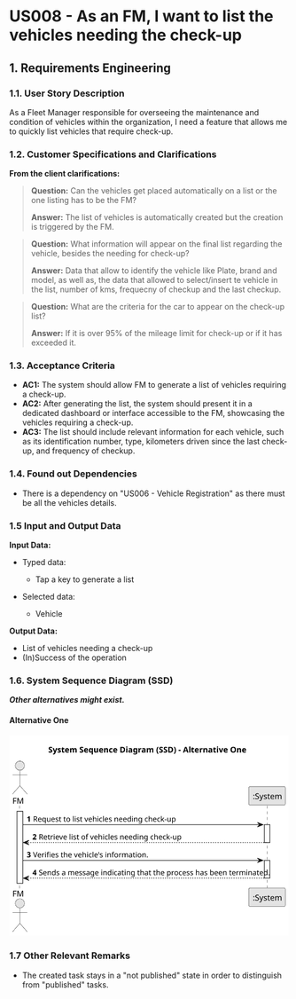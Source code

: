   # US008 - As an FM, I want to list the vehicles needing the check-up


## 1. Requirements Engineering

### 1.1. User Story Description

As a Fleet Manager responsible for overseeing the maintenance and condition of
vehicles within the organization, I need a feature that allows me to quickly list
vehicles that require check-up.

### 1.2. Customer Specifications and Clarifications

**From the client clarifications:**

> **Question:** Can the vehicles get placed automatically on a list or the one listing has to be the FM?
>
> **Answer:** The list of vehicles is automatically created but the creation is triggered by the FM.

> **Question:** What information will appear on the final list regarding the vehicle, besides the needing for check-up?
>
> **Answer:** Data that allow to identify the vehicle like Plate, brand and model, as well as, the data that allowed to select/insert te vehicle in the list, number of kms, frequecny of checkup and the last checkup.

> **Question:** What are the criteria for the car to appear on the check-up list?
> 
> **Answer:** If it is over 95% of the mileage limit for check-up or if it has exceeded it.
### 1.3. Acceptance Criteria

* **AC1:** The system should allow FM to generate a list of vehicles requiring a check-up.
* **AC2:** After generating the list, the system should present it in a dedicated dashboard or interface accessible to the FM, showcasing the vehicles requiring a check-up.
* **AC3:** The list should include relevant information for each vehicle, such as its identification number, type, kilometers driven since the last check-up, and frequency of checkup.

### 1.4. Found out Dependencies

* There is a dependency on "US006 - Vehicle Registration" as there must be all the vehicles details.

### 1.5 Input and Output Data

**Input Data:**

* Typed data:
    * Tap a key to generate a list

* Selected data:
  * Vehicle
  
**Output Data:**

  * List of vehicles needing a check-up
  * (In)Success of the operation

### 1.6. System Sequence Diagram (SSD) 

**_Other alternatives might exist._**

#### Alternative One

![System Sequence Diagram - Alternative One](svg/us008-system-sequence-diagram-alternative-one.svg)

### 1.7 Other Relevant Remarks

* The created task stays in a "not published" state in order to distinguish from "published" tasks.